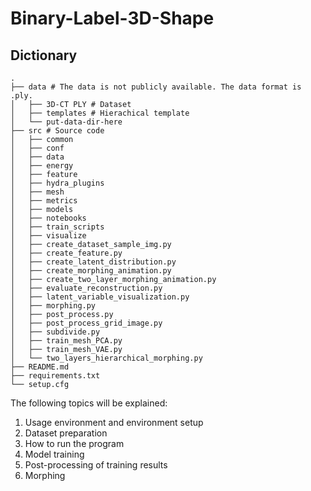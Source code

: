 # Binary-Label-3D-Shape
## Dictionary
```
.
├── data # The data is not publicly available. The data format is .ply.
│   ├── 3D-CT PLY # Dataset
│   ├── templates # Hierachical template
│   └── put-data-dir-here
├── src # Source code
│   ├── common
│   ├── conf 
│   ├── data 
│   ├── energy 
│   ├── feature 
│   ├── hydra_plugins 
│   ├── mesh 
│   ├── metrics 
│   ├── models 
│   ├── notebooks 
│   ├── train_scripts 
│   ├── visualize 
│   ├── create_dataset_sample_img.py
│   ├── create_feature.py
│   ├── create_latent_distribution.py
│   ├── create_morphing_animation.py
│   ├── create_two_layer_morphing_animation.py
│   ├── evaluate_reconstruction.py
│   ├── latent_variable_visualization.py
│   ├── morphing.py
│   ├── post_process.py
│   ├── post_process_grid_image.py
│   ├── subdivide.py
│   ├── train_mesh_PCA.py
│   ├── train_mesh_VAE.py
│   └── two_layers_hierarchical_morphing.py
├── README.md
├── requirements.txt
└── setup.cfg
```

The following topics will be explained:

1. Usage environment and environment setup
2. Dataset preparation
3. How to run the program
4. Model training
5. Post-processing of training results
6. Morphing
